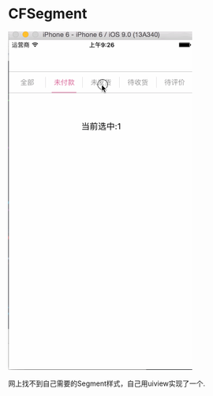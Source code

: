 # CFSegment
![alt text](https://github.com/CorzFree/CFSegment/blob/master/demo.gif)

网上找不到自己需要的Segment样式，自己用uiview实现了一个.
